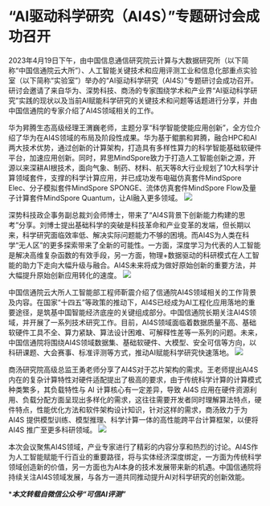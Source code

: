 # “AI驱动科学研究（AI4S）”专题研讨会成功召开

2023年4月19日下午，由中国信息通信研究院云计算与大数据研究所（以下简称“中国信通院云大所”）、人工智能关键技术和应用评测工业和信息化部重点实验室（以下简称“实验室”）举办的“AI驱动科学研究（AI4S）”专题研讨会成功召开。研讨会邀请了来自华为、深势科技、商汤的专家围绕学术和产业界“AI驱动科学研究”实践的现状以及当前AI赋能科学研究的关键技术和问题等话题进行分享，并由中国信通院的专家介绍了AI4S领域相关的工作。


华为昇腾生态高级经理王渭巍老师，主题分享“科学智能使能应用创新”，全方位介绍了华为在AI4S领域的布局及阶段性成果。华为基于鲲鹏和昇腾，融合HPC和AI两大技术优势，通过创新的计算架构，打造具有多样性算力的科学智能基础软硬件平台，加速应用创新。同时，昇思MindSpore致力于打造人工智能创新之源，开源以来深耕AI根技术，面向气象、制药、材料、航天等8大行业规划了10大科学计算领域套件，支撑的科学计算应用，并已成功发布电磁仿真套件MindSpore Elec、分子模拟套件MindSpore SPONGE、流体仿真套件MindSpore Flow及量子计算套件MindSpore Quantum，让AI融入更多领域。
![](https://pic.imgdb.cn/item/65f1a32c9f345e8d03189d63.png)

深势科技政企事务副总裁刘会师博士，带来了“AI4S背景下创新能力构建的思考”分享。刘博士提出基础科学的突破是科技革命和产业变革的发端，但长期以来，科学研究面临效率低、解决实际问题能力不够的困境。而AI4S为人类在科学“无人区”的更多探索带来了全新的可能性。一方面，深度学习为代表的人工智能是解决高维复杂函数的有效手段，另一方面，物理+数据驱动的科研模式在人工智能的助力下走向大幅升级与融合。AI4S未来将成为做好原始创新的重要方法，并大幅提升原始创新应用转化的速度。
![](https://pic.imgdb.cn/item/65f1a33d9f345e8d03195a6a.png)

中国信通院云大所人工智能部工程师靳震介绍了信通院AI4S领域相关的工作背景及内容。在国家“十四五”等政策的推动下，AI4S已经成为AI工程化应用落地的重要途径，是筑基中国智能经济底座的关键组成部分。中国信通院长期关注AI4S领域，并开展了一系列技术研究工作。目前，AI4S领域面临着数据质量不高、基础软硬件工具不全、算力紧缺、算法设计困难、可解释性差等一系列的问题。未来，中国信通院将围绕AI4S领域数据集、基础软硬件、大模型、安全可信等方向，以科研课题、大会赛事、标准评测等方式，推动AI赋能科学研究快速落地。
![](https://pic.imgdb.cn/item/65f1a3489f345e8d0319a3fa.png)

商汤研究院高级总监王勇老师分享了AI4S对于芯片架构的需求。王老师提出AI4S内在的复杂计算特性对硬件适配提出了极高的要求，由于传统科学计算的计算模式种类繁多，其负载特性与 AI 计算核心有一定差异，导致 AI4S 应用在硬件资源利用、负载分配方面呈现出多样化的需求，这往往需要开发者同时理解算法特点，硬件特点，性能优化方法和软件架构设计知识，针对这样的需求，商汤致力于为 AI4S 提供模型训练、模型推理、科学计算一体的高性能跨平台计算框架，以便将AI4S 推广至更多科研领域。
![](https://pic.imgdb.cn/item/65f1a3579f345e8d031a0a23.png)

本次会议聚焦AI4S领域，产业专家进行了精彩的内容分享和热烈的讨论。AI4S作为人工智能赋能千行百业的重要路径，将与实体经济深度绑定，一方面为传统科学领域创造新的价值，另一方面也为AI本身的技术发展带来新的机遇。中国信通院将持续关注AI4S领域发展，与各方一道共同推动提升AI对科学研究的创新效能。

****本文转载自微信公众号“可信AI评测”***

